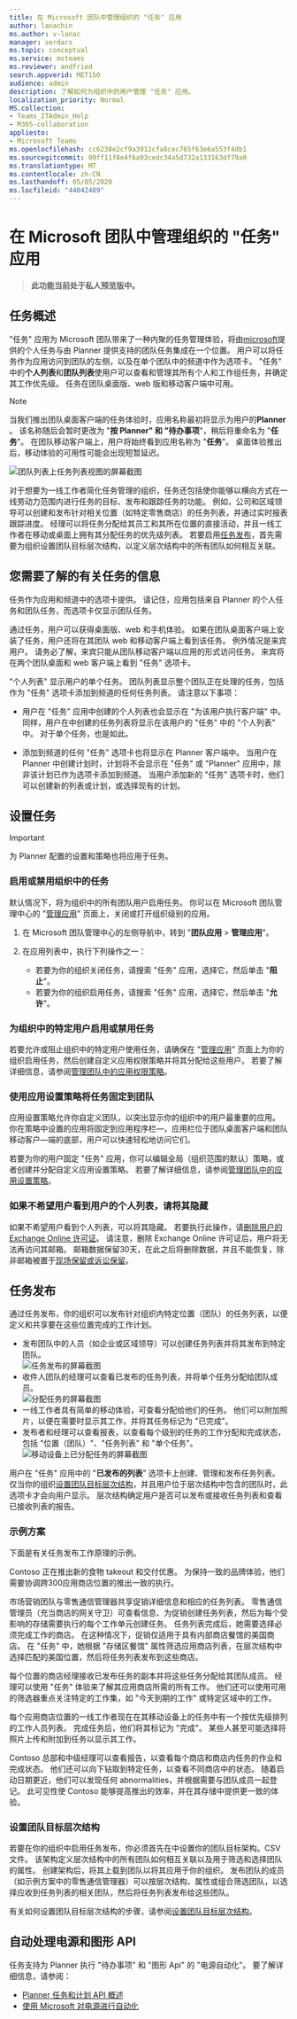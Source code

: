 ```yaml
---
title: 在 Microsoft 团队中管理组织的 "任务" 应用
author: lanachin
ms.author: v-lanac
manager: serdars
ms.topic: conceptual
ms.service: msteams
ms.reviewer: andfried
search.appverid: MET150
audience: admin
description: 了解如何为组织中的用户管理 "任务" 应用。
localization_priority: Normal
MS.collection:
- Teams_ITAdmin_Help
- M365-collaboration
appliesto:
- Microsoft Teams
ms.openlocfilehash: cc6238e2cf9a3912cfa8cec765f63e6a553f4db1
ms.sourcegitcommit: 09ff11f8e4f6a93cedc34a5d732a133163df79a0
ms.translationtype: MT
ms.contentlocale: zh-CN
ms.lasthandoff: 05/05/2020
ms.locfileid: "44042489"
---
```

# <a name="manage-the-tasks-app-for-your-organization-in-microsoft-teams"></a>在 Microsoft 团队中管理组织的 "任务" 应用

> **此功能当前处于私人预览版中。**

## <a name="overview-of-tasks"></a>任务概述

"任务" 应用为 Microsoft 团队带来了一种内聚的任务管理体验，将由[microsoft](https://todo.microsoft.com/tasks/)提供的个人任务与由 Planner 提供支持的团队任务集成在一个位置。 用户可以将任务作为应用访问到团队的左侧，以及在单个团队中的频道中作为选项卡。 "任务" 中的**个人列表**和**团队列表**使用户可以查看和管理其所有个人和工作组任务，并确定其工作优先级。 任务在团队桌面版、web 版和移动客户端中可用。 

> [!NOTE]
> 当我们推出团队桌面客户端的任务体验时，应用名称最初将显示为用户的**Planner** 。 该名称随后会暂时更改为 "**按 Planner" 和 "待办事项**"，稍后将重命名为 "**任务**"。 在团队移动客户端上，用户将始终看到应用名称为 "**任务**"。 桌面体验推出后，移动体验的可用性可能会出现短暂延迟。

   ![团队列表上任务列表视图的屏幕截图](media/manage-tasks-app-tasks.png)

对于想要为一线工作者简化任务管理的组织，任务还包括使你能够以横向方式在一线劳动力范围内进行任务的目标、发布和跟踪任务的功能。 例如，公司和区域领导可以创建和发布针对相关位置（如特定零售商店）的任务列表，并通过实时报表跟踪进度。 经理可以将任务分配给其员工和其所在位置的直接活动，并且一线工作者在移动或桌面上拥有其分配任务的优先级列表。 若要启用[任务发布](#task-publishing)，首先需要为组织设置团队目标层次结构，以定义层次结构中的所有团队如何相互关联。

## <a name="what-you-need-to-know-about-tasks"></a>您需要了解的有关任务的信息

任务作为应用和频道中的选项卡提供。 请记住，应用包括来自 Planner 的个人任务和团队任务，而选项卡仅显示团队任务。

通过任务，用户可以获得桌面版、web 和手机体验。 如果在团队桌面客户端上安装了任务，用户还将在其团队 web 和移动客户端上看到该任务。 例外情况是来宾用户。 请务必了解，来宾只能从团队移动客户端以应用的形式访问任务。 来宾将在两个团队桌面和 web 客户端上看到 "任务" 选项卡。

"个人列表" 显示用户的单个任务。 团队列表显示整个团队正在处理的任务，包括作为 "任务" 选项卡添加到频道的任何任务列表。 请注意以下事项：

- 用户在 "任务" 应用中创建的个人列表也会显示在 "为该用户执行客户端" 中。 同样，用户在中创建的任务列表将显示在该用户的 "任务" 中的 "个人列表" 中。 对于单个任务，也是如此。

- 添加到频道的任何 "任务" 选项卡也将显示在 Planner 客户端中。 当用户在 Planner 中创建计划时，计划将不会显示在 "任务" 或 "Planner" 应用中，除非该计划已作为选项卡添加到频道。 当用户添加新的 "任务" 选项卡时，他们可以创建新的列表或计划，或选择现有的计划。

## <a name="set-up-tasks"></a>设置任务

> [!IMPORTANT]
> 为 Planner 配置的设置和策略也将应用于任务。

### <a name="enable-or-disable-tasks-in-your-organization"></a>启用或禁用组织中的任务

默认情况下，将为组织中的所有团队用户启用任务。 你可以在 Microsoft 团队管理中心的 "[管理应用](manage-apps.md)" 页面上，关闭或打开组织级别的应用。

1. 在 Microsoft 团队管理中心的左侧导航中，转到 "**团队应用** > **管理应用**"。
2. 在应用列表中，执行下列操作之一：

    - 若要为你的组织关闭任务，请搜索 "任务" 应用，选择它，然后单击 "**阻止**"。
    - 若要为你的组织启用任务，请搜索 "任务" 应用，选择它，然后单击 "**允许**"。

### <a name="enable-or-disable-tasks-for-specific-users-in-your-organization"></a>为组织中的特定用户启用或禁用任务

若要允许或阻止组织中的特定用户使用任务，请确保在 "[管理应用](manage-apps.md)" 页面上为你的组织启用任务，然后创建自定义应用权限策略并将其分配给这些用户。 若要了解详细信息，请参阅[管理团队中的应用权限策略](teams-app-permission-policies.md)。

### <a name="use-an-app-setup-policy-to-pin-tasks-to-teams"></a>使用应用设置策略将任务固定到团队

应用设置策略允许你自定义团队，以突出显示你的组织中的用户最重要的应用。 你在策略中设置的应用将固定到应用程序栏&mdash;，应用栏位于团队桌面客户端和团队移动客户&mdash;端的底部，用户可以快速轻松地访问它们。

若要为你的用户固定 "任务" 应用，你可以编辑全局（组织范围的默认）策略，或者创建并分配自定义应用设置策略。 若要了解详细信息，请参阅[管理团队中的应用设置策略](teams-app-setup-policies.md)。

### <a name="hide-users-personal-lists-if-you-dont-want-users-to-see-them"></a>如果不希望用户看到用户的个人列表，请将其隐藏 

如果不希望用户看到个人列表，可以将其隐藏。 若要执行此操作，请[删除用户的 Exchange Online 许可证](https://docs.microsoft.com/microsoft-365/admin/manage/remove-licenses-from-users)。 请注意，删除 Exchange Online 许可证后，用户将无法再访问其邮箱。 邮箱数据保留30天，在此之后将删除数据，并且不能恢复，除非邮箱被置于[现场保留或诉讼保留](https://docs.microsoft.com/exchange/security-and-compliance/in-place-and-litigation-holds)。

## <a name="task-publishing"></a>任务发布

通过任务发布，你的组织可以发布针对组织内特定位置（团队）的任务列表，以便定义和共享要在这些位置完成的工作计划。

- 发布团队中的人员（如企业或区域领导）可以创建任务列表并将其发布到特定团队。<br>
    ![任务发布的屏幕截图](media/manage-tasks-app-publish.png)
- 收件人团队的经理可以查看已发布的任务列表，并将单个任务分配给团队成员。<br>
    ![分配任务的屏幕截图](media/manage-tasks-app-assign.png)
- 一线工作者具有简单的移动体验，可查看分配给他们的任务。 他们可以附加照片，以便在需要时显示其工作，并将其任务标记为 "已完成"。
- 发布者和经理可以查看报表，以查看每个级别的任务的工作分配和完成状态，包括 "位置（团队）"、"任务列表" 和 "单个任务"。<br>
    ![移动设备上已分配任务的屏幕截图](media/manage-tasks-app-reporting.png)

用户在 "任务" 应用中的 "**已发布的列表**" 选项卡上创建、管理和发布任务列表。 仅当你的组织[设置团队目标层次结构](#set-up-your-team-targeting-hierarchy)，并且用户位于层次结构中包含的团队时，此选项卡才会向用户显示。 层次结构确定用户是否可以发布或接收任务列表和查看已接收列表的报告。

### <a name="example-scenario"></a>示例方案

下面是有关任务发布工作原理的示例。

Contoso 正在推出新的食物 takeout 和交付优惠。 为保持一致的品牌体验，他们需要协调跨300应用商店位置的推出一致的执行。

市场营销团队与零售通信管理器共享促销详细信息和相应的任务列表。 零售通信管理员（充当商店的网关守卫）可查看信息、为促销创建任务列表，然后为每个受影响的存储需要执行的每个工作单元创建任务。 任务列表完成后，她需要选择必须完成工作的商店。 在这种情况下，促销仅适用于具有内部商店餐馆的美国商店。 在 "任务" 中，她根据 "存储区餐馆" 属性筛选应用商店列表，在层次结构中选择匹配的美国位置，然后将任务列表发布到这些商店。

每个位置的商店经理接收已发布任务的副本并将这些任务分配给其团队成员。 经理可以使用 "任务" 体验来了解其应用商店所需的所有工作。 他们还可以使用可用的筛选器重点关注特定的工作集，如 "今天到期的工作" 或特定区域中的工作。

每个应用商店位置的一线工作者现在在其移动设备上的任务中有一个按优先级排列的工作人员列表。 完成任务后，他们将其标记为 "完成"。 某些人甚至可能选择将照片上传和附加到任务以显示其工作。

Contoso 总部和中级经理可以查看报告，以查看每个商店和商店内任务的作业和完成状态。 他们还可以向下钻取到特定任务，以查看不同商店中的状态。 随着启动日期更近，他们可以发现任何 abnormalities，并根据需要与团队成员一起登记。 此可见性使 Contoso 能够提高推出的效率，并在其存储中提供更一致的体验。

### <a name="set-up-your-team-targeting-hierarchy"></a>设置团队目标层次结构

若要在你的组织中启用任务发布，你必须首先在中设置你的团队目标架构。CSV 文件。 该架构定义层次结构中的所有团队如何相互关联以及用于筛选和选择团队的属性。 创建架构后，将其上载到团队以将其应用于你的组织。 发布团队的成员（如示例方案中的零售通信管理器）可以按层次结构、属性或组合筛选团队，以选择应收到任务列表的相关团队，然后将任务列表发布给这些团队。

有关如何设置团队目标层次结构的步骤，请参阅[设置团队目标层次结构](set-up-your-team-hierarchy.md)。

## <a name="power-automate-and-graph-api"></a>自动处理电源和图形 API

任务支持为 Planner 执行 "待办事项" 和 "图形 Api" 的 "电源自动化"。 要了解详细信息，请参阅：

- [Planner 任务和计划 API 概述](https://docs.microsoft.com/graph/planner-concept-overview)
- [使用 Microsoft 对电源进行自动化](https://support.office.com/article/using-microsoft-to-do-with-power-automate-526e8f75-217b-46e0-9e06-44780b72c295)